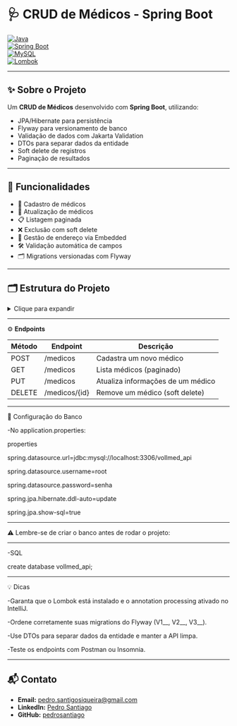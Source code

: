 # 🩺 CRUD de Médicos - Spring Boot

[![Java](https://img.shields.io/badge/Java-17-blue?logo=java)](https://www.oracle.com/java/)  
[![Spring Boot](https://img.shields.io/badge/Spring%20Boot-3.5.5-brightgreen?logo=spring)](https://spring.io/projects/spring-boot)  
[![MySQL](https://img.shields.io/badge/MySQL-8.0-blue?logo=mysql)](https://www.mysql.com/)  
[![Lombok](https://img.shields.io/badge/Lombok-1.18.34-orange?logo=lombok)](https://projectlombok.org/)  

---

## ✨ Sobre o Projeto
Um **CRUD de Médicos** desenvolvido com **Spring Boot**, utilizando:

- JPA/Hibernate para persistência
- Flyway para versionamento de banco
- Validação de dados com Jakarta Validation
- DTOs para separar dados da entidade
- Soft delete de registros
- Paginação de resultados

---

## 🚀 Funcionalidades

- 📝 Cadastro de médicos  
- 🔄 Atualização de médicos  
- 📋 Listagem paginada  
- ❌ Exclusão com soft delete  
- 🏥 Gestão de endereço via Embedded  
- 🛠️ Validação automática de campos  
- 🗂️ Migrations versionadas com Flyway  

---

## 🗂️ Estrutura do Projeto

<details>
<summary>Clique para expandir</summary>

## 🗂️ Estrutura do Projeto

| Caminho                     | Descrição                          |
|------------------------------|------------------------------------|
| `src/main/java`              | Código-fonte Java                  |
| ├─ `com.pedrosantiago.api`  | Pacote base                        |
| │  ├─ `controller`          | REST controllers                   |
| │  ├─ `medico`              | Entidade, DTOs, Repository         |
| │  └─ `endereco`            | Classe embutida de endereço        |
| └─ `resources`              | Recursos do projeto                |
|    ├─ `application.properties` | Configurações do Spring Boot     |
|    └─ `db/migration`        | Scripts Flyway (migrations SQL)    |

</details>

---

⚙️ **Endpoints**

| Método | Endpoint        | Descrição                      |
|--------|----------------|--------------------------------|
| POST   | /medicos       | Cadastra um novo médico        |
| GET    | /medicos       | Lista médicos (paginado)       |
| PUT    | /medicos       | Atualiza informações de um médico |
| DELETE | /medicos/{id}  | Remove um médico (soft delete) |

---


📝 Configuração do Banco


-No application.properties:

properties

spring.datasource.url=jdbc:mysql://localhost:3306/vollmed_api

spring.datasource.username=root

spring.datasource.password=senha

spring.jpa.hibernate.ddl-auto=update

spring.jpa.show-sql=true

---

⚠️ Lembre-se de criar o banco antes de rodar o projeto:

---

-SQL

create database vollmed_api;

---

💡 Dicas


-Garanta que o Lombok está instalado e o annotation processing ativado no IntelliJ.

-Ordene corretamente suas migrations do Flyway (V1__, V2__, V3__).

-Use DTOs para separar dados da entidade e manter a API limpa.

-Teste os endpoints com Postman ou Insomnia.

---
## 📬 Contato 
- **Email:** pedro.santigosiqueira@gmail.com
- **LinkedIn:** [Pedro Santiago](www.linkedin.com/in/pedro-santiago-838300277)
- **GitHub:** [pedrosantiago](https://github.com/Pedro1santiago)
